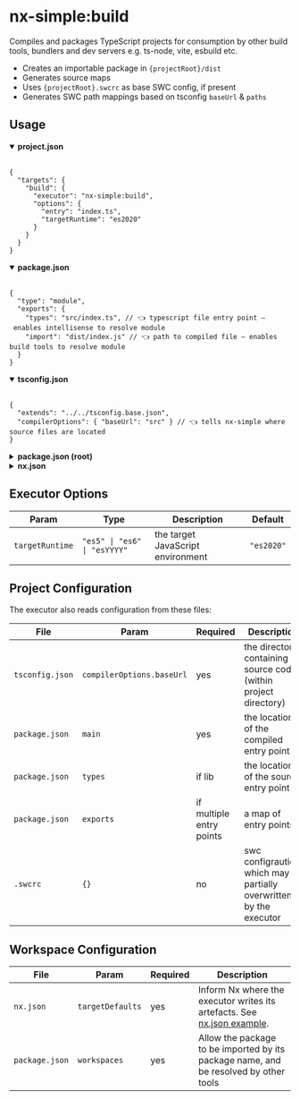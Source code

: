 # nx-simple:build

Compiles and packages TypeScript projects for consumption by other build tools, bundlers and dev servers e.g. ts-node, vite, esbuild etc.

- Creates an importable package in `{projectRoot}/dist`
- Generates source maps
- Uses `{projectRoot}.swcrc` as base SWC config, if present
- Generates SWC path mappings based on tsconfig `baseUrl` & `paths`

## Usage

<details open> 
<summary><strong>project.json</strong></summary>
<br />

```jsonc
{
  "targets": {
    "build": {
      "executor": "nx-simple:build",
      "options": {
        "entry": "index.ts",
        "targetRuntime": "es2020"
      }
    }
  }
}
```

</details>

<details open> 
<summary><strong>package.json</strong></summary>
<br />

```jsonc
{
  "type": "module",
  "exports": {
    "types": "src/index.ts", // 👈 typescript file entry point – enables intellisense to resolve module
    "import": "dist/index.js" // 👈 path to compiled file – enables build tools to resolve module
  }
}
```

</details>

<details open> 
<summary ><strong>tsconfig.json</strong></summary>
<br />

```jsonc
{
  "extends": "../../tsconfig.base.json",
  "compilerOptions": { "baseUrl": "src" } // 👈 tells nx-simple where source files are located
}
```

</details>

<details> 
<summary><strong>package.json (root)</strong></summary>
<br />

```jsonc
// Setting up workspaces ensure that other tools can import your projects.
{
  "workspaces": ["packages/**"]
}
```

</details>

<details> 
<summary><strong>nx.json</strong></summary>
<br />

```jsonc
{
  "namedInputs": {
    "default": ["{projectRoot}/**/*"]
  },
  "targetDefaults": {
    "nx-simple:build": {
      "inputs": ["default"],
      "outputs": ["{projectRoot}/dist"],
      "dependsOn": ["^nx-simple:build"]
    }
  }
}
```

</details>

## Executor Options

| Param           | Type                         | Description                       | Default    |
| --------------- | ---------------------------- | --------------------------------- | ---------- |
| `targetRuntime` | `"es5" \| "es6" \| "esYYYY"` | the target JavaScript environment | `"es2020"` |

## Project Configuration

The executor also reads configuration from these files:

| File            | Param                     | Required                 | Description                                                           |
| --------------- | ------------------------- | ------------------------ | --------------------------------------------------------------------- |
| `tsconfig.json` | `compilerOptions.baseUrl` | yes                      | the directory containing source code (within project directory)       |
| `package.json`  | `main`                    | yes                      | the location of the compiled entry point                              |
| `package.json`  | `types`                   | if lib                   | the location of the source entry point                                |
| `package.json`  | `exports`                 | if multiple entry points | a map of entry points                                                 |
| `.swcrc`        | `{}`                      | no                       | swc configraution, which may be partially overwritten by the executor |

## Workspace Configuration

| File           | Param            | Required | Description                                                                          |
| -------------- | ---------------- | -------- | ------------------------------------------------------------------------------------ |
| `nx.json`      | `targetDefaults` | yes      | Inform Nx where the executor writes its artefacts. See [nx.json example](#nxjson).   |
| `package.json` | `workspaces`     | yes      | Allow the package to be imported by its package name, and be resolved by other tools |

